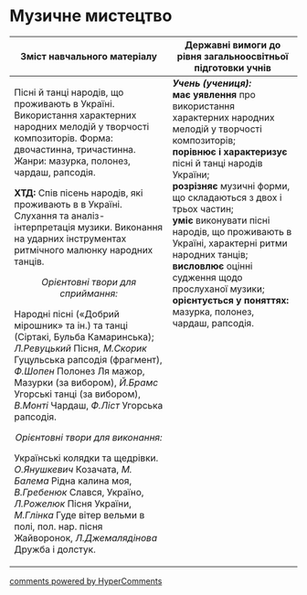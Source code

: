 <div id="hypercomments_widget" class="js-hypercomments-widget invisible"></div>

Музичне мистецтво
=============================================

<table>
<thead>
  <tr>
    <th width="55%" align="center">Зміст навчального матеріалу</th>
    <th width="45%" align="center">Державні вимоги до рівня загальноосвітньої підготовки учнів</th>
  </tr>
</thead>
<tbody>
  <tr>
    <td width="55%" style="vertical-align:top !important;">
<p>Пісні й танці народів, що проживають в Україні. Використання характерних народних мелодій у творчості композиторів. Форма: двочастинна, тричастинна. Жанри: мазурка, полонез, чардаш, рапсодія.</p>    
<p><b>ХТД:</b> Спів пісень народів, які проживають в в Україні. Слухання та аналіз-інтерпретація музики. Виконання на ударних інструментах ритмічного малюнку народних танців.</p>  
<center><i>Орієнтовні твори для сприймання:</i></center>
<p>Народні пісні («Добрий мірошник» та ін.) та танці (Сіртакі, Бульба Камаринська);  <i>Л.Ревуцький</i> Пісня, <i>М.Скорик</i>  Гуцульська рапсодія (фрагмент),  <i>Ф.Шопен</i> Полонез Ля мажор, Мазурки (за вибором), <i>Й.Брамс</i> Угорські танці (за вибором), <i>В.Монті</i> Чардаш, <i>Ф.Ліст</i> Угорська рапсодія.</p>
<center><i>Орієнтовні твори для виконання:</i></center>
<p>Українські колядки та щедрівки. <i>О.Янушкевич</i> Козачата, <i>М. Балема</i> Рідна калина моя, <i>В.Гребенюк</i> Слався, Україно, <i>Л.Рожелюк</i> Пісня України, <i>М.Глінка</i> Гуде вітер вельми в полі, пол. нар. пісня Жайворонок, <i>Л.Джемалядінова</i> Дружба і долстук.</p>
	</td>
<td width="45%" style="vertical-align:top !important;"><b><i>Учень (учениця):</i></b><br>
<b>має уявлення</b> про використання характерних народних мелодій у творчості композиторів;<br>
<b>порівнює і характеризує</b> пісні й танці народів України;<br>
<b>розрізняє</b> музичні форми, що складаються з двох і трьох частин;<br>
<b>уміє</b> виконувати пісні народів, що проживають в  Україні,  характерні ритми народних танців;<br>
<b>висловлює </b> оцінні судження щодо прослуханої музики;<br>
<b>орієнтується у поняттях: </b>мазурка, полонез, чардаш, рапсодія.<br>
</td>
	</tr>
</tbody>
</table>


<div class="js-hypercomments-container">
<a href="http://hypercomments.com" class="hc-link" title="comments widget">comments powered by HyperComments</a>
</div>